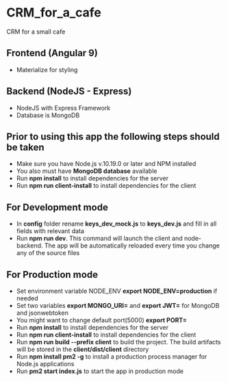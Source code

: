 # CRM_for_a_cafe
CRM for a small cafe

## Frontend (Angular 9)
* Materialize for styling

## Backend (NodeJS - Express)
* NodeJS with Express Framework 
* Database is MongoDB

## Prior to using this app the following steps should be taken
* Make sure you have Node.js v.10.19.0 or later and NPM installed
* You also must have **MongoDB database** available
* Run **npm install** to install dependencies for the server
* Run **npm run client-install** to install dependencies for the client

## For Development mode
* In **config** folder rename **keys_dev_mock.js** to **keys_dev.js** and fill in all fields with relevant data
* Run **npm run dev**. This command will launch the client and node-backend. The app will be automatically reloaded every time you change any of the source files


## For Production mode
* Set environment variable NODE_ENV **export NODE_ENV=production** if needed
* Set two variables **export MONGO_URI=<your link>** and **export JWT=<your token>** for MongoDB and jsonwebtoken
* You might want to change default port(5000) **export PORT=<your port>**
* Run **npm install** to install dependencies for the server
* Run **npm run client-install** to install dependencies for the client
* Run **npm run build --prefix client** to build the project. The build artifacts will be stored in the **client/dist/client** directory
* Run **npm install pm2 -g** to install a production process manager for Node.js applications
* Run **pm2 start index.js** to start the app in production mode
